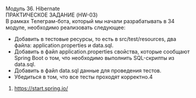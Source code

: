 Модуль 36. Hibernate  
ПРАКТИЧЕСКОЕ ЗАДАНИЕ (HW-03)  
В рамках Телеграм-бота, который мы начали разрабатывать в 34 модуле, необходимо реализовать следующее:

- Добавить в тестовые ресурсы, то есть в src/test/resources, два файла: application.properties и data.sql.
- Добавить в файл application.properties свойства, которые сообщают Spring Boot о том, что необходимо выполнить SQL-скрипты из data.sql.
- Добавить в файл data.sql данные для проведения тестов.
- Убедиться в том, что все тесты проходят корректно.4


1. https://start.spring.io/
